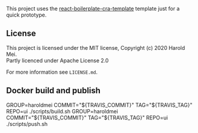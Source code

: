 This project uses the [react-boilerplate-cra-template](https://github.com/react-boilerplate/react-boilerplate-cra-template) template just for a quick prototype.

## License

This project is licensed under the MIT license, Copyright (c) 2020 Harold Mei.  
Partly licenced under Apache License 2.0

For more information see `LICENSE.md`.

## Docker build and publish

GROUP=haroldmei COMMIT="${TRAVIS_COMMIT}" TAG="${TRAVIS_TAG}" REPO=ui ./scripts/build.sh
GROUP=haroldmei COMMIT="${TRAVIS_COMMIT}" TAG="${TRAVIS_TAG}" REPO=ui ./scripts/push.sh
